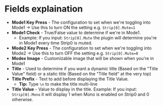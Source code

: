 # Fields explaination
- **Mode1 Key Press** - The configuration to set when we're toggling into Mode1 -> Use this to turn ON the setting e.g. `Strip[0].Mute=1`
- **Mode1 Check** - True/False value to determine if we're in Mode1. 
    - Example: If you input: `Strip[0].Mute` the plugin will determine you're in Mode1 every time Strip0 is muted.
- **Mode2 Key Press** - The configuration to set when we're toggling into Mode2 -> Use this to turn OFF the setting e.g. `Strip[0].Mute=0`
- **Modex Image** - Customizable image that will be shown when you're in Mode1
- **Title** - Used to determine if you want a dynamic title (Based on the "Title Value" field) or a static title (Based on the "Title field" at the very top)
- **Title Prefix** - Text to add before displaying the Title Value. 
    - **Tip:** Type `\n` to make the title multi-line
- **Title Value** - Value to display in the title. Example: If you input: `Strip[0].Mono` it will display 1 when Mono is enabled on Strip0 and 0 otherwise.